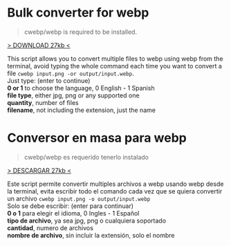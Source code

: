 # Bulk converter for webp
> cwebp/webp is required to be installed.

[> DOWNLOAD 27kb <](https://files.tdim.tk/u/BulkConverter.zip)

This script allows you to convert multiple files to webp using webp from the terminal, avoid typing the whole command each time you want to convert a file `cwebp input.png -or output/input.webp`. <br>
Just type: (enter to continue) <br>
**0 or 1** to choose the language, 0 English - 1 Spanish <br>
**file type**, either jpg, png or any supported one <br>
**quantity**, number of files <br>
**filename**, not including the extension, just the name <br>

# Conversor en masa para webp 
> cwebp/webp es requerido tenerlo instalado 

[> DESCARGAR 27kb <](https://files.tdim.tk/u/BulkConverter.zip)

Este script permite convertir multiples archivos a webp usando webp desde la terminal, evita escribir todo el comando cada vez que se quiera convertir un archivo `cwebp input.png -o output/input.webp` <br>
Solo se debe escribir: (enter para continuar) <br>
**0 o 1** para elegir el idioma, 0 Ingles - 1 Español <br>
**tipo de archivo**, ya sea jpg, png o cualquiera soportado <br>
**cantidad**, numero de archivos <br>
**nombre de archivo**, sin incluir la extensión, solo el nombre <br>
